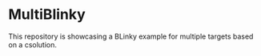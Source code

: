 # MultiBlinky
This repository is showcasing a BLinky example for multiple targets based on a csolution.
